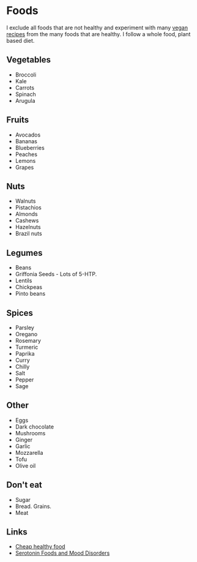 # Foods
I exclude all foods that are not healthy and experiment with many [vegan recipes](https://github.com/nikitavoloboev/vegan-recipes/#readme) from the many foods that are healthy. I follow a whole food, plant based diet.

## Vegetables
- Broccoli
- Kale
- Carrots
- Spinach
- Arugula

## Fruits
- Avocados
- Bananas
- Blueberries
- Peaches
- Lemons
- Grapes

## Nuts
- Walnuts
- Pistachios
- Almonds
- Cashews
- Hazelnuts
- Brazil nuts

## Legumes
- Beans
- Griffonia Seeds - Lots of 5-HTP.
- Lentils
- Chickpeas
- Pinto beans

## Spices
- Parsley
- Oregano
- Rosemary
- Turmeric
- Paprika
- Curry
- Chilly
- Salt
- Pepper
- Sage

## Other
- Eggs
- Dark chocolate
- Mushrooms
- Ginger
- Garlic
- Mozzarella
- Tofu
- Olive oil

## Don't eat
- Sugar
- Bread. Grains.
- Meat

## Links
- [Cheap healthy food](https://www.nomeatathlete.com/cheap-healthy-food/)
- [Serotonin Foods and Mood Disorders](https://bebrainfit.com/serotonin-foods-mood-brain/)